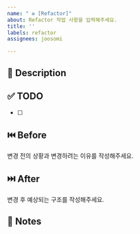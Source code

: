 ```yaml
---
name: " ♻️ [Refactor]"
about: Refactor 작업 사항을 입력해주세요.
title: ''
labels: refactor
assignees: joosomi

---
```


## 🚀 Description

## ✅ TODO
- [ ]

## ⏮️ Before
변경 전의 상황과 변경하려는 이유를 작성해주세요.

## ⏭️ After
변경 후 예상되는 구조를 작성해주세요.

## 📢 Notes
